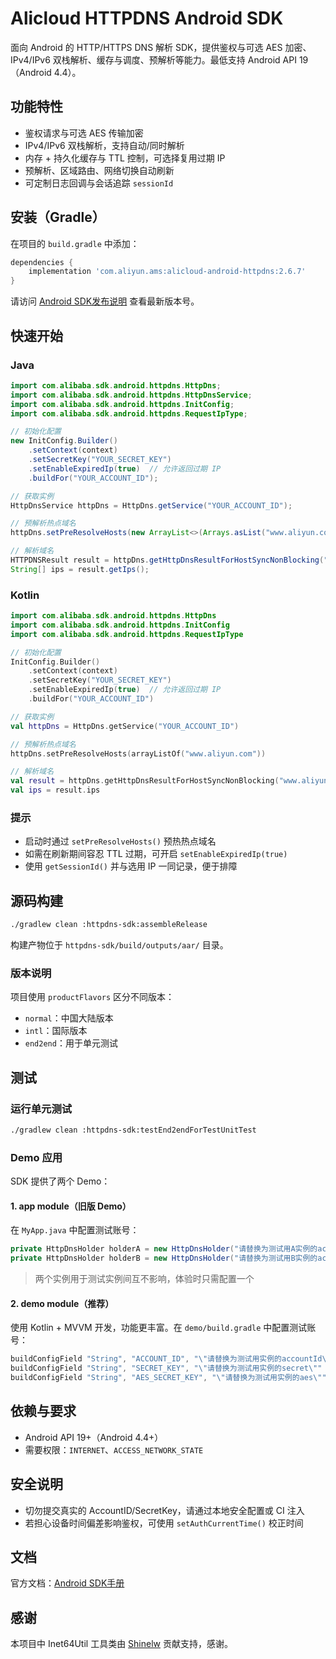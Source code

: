 # Alicloud HTTPDNS Android SDK

面向 Android 的 HTTP/HTTPS DNS 解析 SDK，提供鉴权与可选 AES 加密、IPv4/IPv6 双栈解析、缓存与调度、预解析等能力。最低支持 Android API 19（Android 4.4）。

## 功能特性

- 鉴权请求与可选 AES 传输加密
- IPv4/IPv6 双栈解析，支持自动/同时解析
- 内存 + 持久化缓存与 TTL 控制，可选择复用过期 IP
- 预解析、区域路由、网络切换自动刷新
- 可定制日志回调与会话追踪 `sessionId`

## 安装（Gradle）

在项目的 `build.gradle` 中添加：

```groovy
dependencies {
    implementation 'com.aliyun.ams:alicloud-android-httpdns:2.6.7'
}
```

请访问 [Android SDK发布说明](https://help.aliyun.com/document_detail/435251.html) 查看最新版本号。

## 快速开始

### Java

```java
import com.alibaba.sdk.android.httpdns.HttpDns;
import com.alibaba.sdk.android.httpdns.HttpDnsService;
import com.alibaba.sdk.android.httpdns.InitConfig;
import com.alibaba.sdk.android.httpdns.RequestIpType;

// 初始化配置
new InitConfig.Builder()
    .setContext(context)
    .setSecretKey("YOUR_SECRET_KEY")
    .setEnableExpiredIp(true)  // 允许返回过期 IP
    .buildFor("YOUR_ACCOUNT_ID");

// 获取实例
HttpDnsService httpDns = HttpDns.getService("YOUR_ACCOUNT_ID");

// 预解析热点域名
httpDns.setPreResolveHosts(new ArrayList<>(Arrays.asList("www.aliyun.com")));

// 解析域名
HTTPDNSResult result = httpDns.getHttpDnsResultForHostSyncNonBlocking("www.aliyun.com", RequestIpType.auto);
String[] ips = result.getIps();
```

### Kotlin

```kotlin
import com.alibaba.sdk.android.httpdns.HttpDns
import com.alibaba.sdk.android.httpdns.InitConfig
import com.alibaba.sdk.android.httpdns.RequestIpType

// 初始化配置
InitConfig.Builder()
    .setContext(context)
    .setSecretKey("YOUR_SECRET_KEY")
    .setEnableExpiredIp(true)  // 允许返回过期 IP
    .buildFor("YOUR_ACCOUNT_ID")

// 获取实例
val httpDns = HttpDns.getService("YOUR_ACCOUNT_ID")

// 预解析热点域名
httpDns.setPreResolveHosts(arrayListOf("www.aliyun.com"))

// 解析域名
val result = httpDns.getHttpDnsResultForHostSyncNonBlocking("www.aliyun.com", RequestIpType.auto)
val ips = result.ips
```

### 提示

- 启动时通过 `setPreResolveHosts()` 预热热点域名
- 如需在刷新期间容忍 TTL 过期，可开启 `setEnableExpiredIp(true)`
- 使用 `getSessionId()` 并与选用 IP 一同记录，便于排障

## 源码构建

```bash
./gradlew clean :httpdns-sdk:assembleRelease
```

构建产物位于 `httpdns-sdk/build/outputs/aar/` 目录。

### 版本说明

项目使用 `productFlavors` 区分不同版本：
- `normal`：中国大陆版本
- `intl`：国际版本
- `end2end`：用于单元测试

## 测试

### 运行单元测试

```bash
./gradlew clean :httpdns-sdk:testEnd2endForTestUnitTest
```

### Demo 应用

SDK 提供了两个 Demo：

#### 1. app module（旧版 Demo）

在 `MyApp.java` 中配置测试账号：

```java
private HttpDnsHolder holderA = new HttpDnsHolder("请替换为测试用A实例的accountId", "请替换为测试用A实例的secret");
private HttpDnsHolder holderB = new HttpDnsHolder("请替换为测试用B实例的accountId", null);
```

> 两个实例用于测试实例间互不影响，体验时只需配置一个

#### 2. demo module（推荐）

使用 Kotlin + MVVM 开发，功能更丰富。在 `demo/build.gradle` 中配置测试账号：

```groovy
buildConfigField "String", "ACCOUNT_ID", "\"请替换为测试用实例的accountId\""
buildConfigField "String", "SECRET_KEY", "\"请替换为测试用实例的secret\""
buildConfigField "String", "AES_SECRET_KEY", "\"请替换为测试用实例的aes\""
```

## 依赖与要求

- Android API 19+（Android 4.4+）
- 需要权限：`INTERNET`、`ACCESS_NETWORK_STATE`

## 安全说明

- 切勿提交真实的 AccountID/SecretKey，请通过本地安全配置或 CI 注入
- 若担心设备时间偏差影响鉴权，可使用 `setAuthCurrentTime()` 校正时间

## 文档

官方文档：[Android SDK手册](https://help.aliyun.com/document_detail/435250.html)

## 感谢

本项目中 Inet64Util 工具类由 [Shinelw](https://github.com/Shinelw) 贡献支持，感谢。
